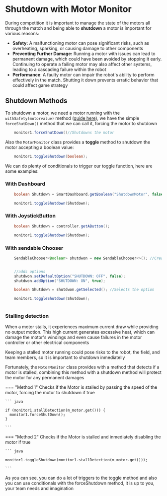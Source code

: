 # **Shutdown with Motor Monitor**

During competition it is important to manage the state of the motors all through the match and being able to **shutdown** a motor
is important for various reasons:

* **Safety:** A malfunctioning motor can pose significant risks, such as overheating, sparking, or causing damage to other components
* **Preventing Further Damage:** Running a motor with issues can lead to permanent damage, which could have been avoided by stopping it early. Continuing to operate a failing motor may also affect other systems, leading to a cascading failure within the robot
* **Performance**: A faulty motor can impair the robot's ability to perform effectively in the match. Shutting it down prevents erratic behavior that could affect game strategy

## **Shutdown Methods**

To shutdown a motor, we need a motor running with the `withSafety(motorvalue)` method ([guide here](/page5)),
we have the simple `forceShutDown()` method that we can call it, forcing the motor to shutdown

``` java
    monitor1.forceShutDown()//Shutdowns the motor
```

Also the `MotorMonitor` class provides a **toggle** method to shutdown the motor accepting a boolean value:

``` java
    monitor1.toggleShutdown(boolean);
```

We can do plenty of conditionals to trigger our toggle function, here are some examples:

### **With Dashboard**

``` java
    boolean Shutdown = SmartDashboard.getBoolean("ShutdownMotor", false);

    monitor1.toggleShutdown(Shutdown);
```

### **With JoystickButton**

``` java
    boolean Shutdown = controller.getAButton();

    monitor1.toggleShutdown(Shutdown);
```

### **With sendable Chooser**

``` java
    SendableChooser<Boolean> shutdwon = new SendableChooser<>(); //Creates the sendable chooser
```

``` java

    //adds options
    shutdwon.setDefaultOption("SHUTDOWN: OFF", false);
    shutdwon.addOption("SHUTDOWN: ON", true);

    boolean Shutdown = shutdwon.getSelected(); //Selects the option

    monitor1.toggleShutdown(Shutdown);
    
```

### **Stalling detection**

When a motor stalls, it experiences maximum current draw while providing no output motion. This high current generates excessive heat, which can damage the motor's windings and even cause failures in the motor controller or other electrical components

Keeping a stalled motor running could pose risks to the robot, the field, and team members, so it is important to shutdown inmediatelly

Fortunately, the `MotorMonitor` class provides with a method that detects if a motor is stalled, combining this method with a shutdown method will protect the motor for any permanent damages

=== "Method 1"
    Checks if the Motor is stalled by passing the speed of the motor, forcing the motor to shutdown if true

    ``` java
    
    if (monitor1.stallDetection(m_motor.get())) {
      monitor1.forceShutDown();
    }

    ```

=== "Method 2"
    Checks if the Motor is stalled and inmediately disabling the motor if true

    ``` java

    monitor1.toggleShutdown(monitor1.stallDetection(m_motor.get()));

    ```

As you can see, you can do a lot of triggers to the toggle method and also you can use conditionals with the forceShutdown method, it is up to you, your team needs and imagination
